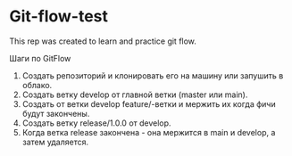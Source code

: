 # Git-flow-test
This rep was created to learn and practice git flow.

Шаги по GitFlow
1. Создать репозиторий и клонировать его на машину или запушить в облако.
2. Создать ветку develop от главной ветки (master или main).
3. Создать от ветки develop feature/-ветки и мержить их когда фичи будут закончены.
4. Создать ветку release/1.0.0 от develop.
5. Когда ветка release закончена - она мержится в main и develop, а затем удаляется.
